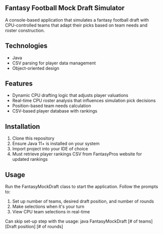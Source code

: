 ## Fantasy Football Mock Draft Simulator

A console-based application that simulates a fantasy football draft with CPU-controlled teams that adapt their picks based on team needs and roster construction.

## Technologies
- Java
- CSV parsing for player data management
- Object-oriented design

## Features
- Dynamic CPU drafting logic that adjusts player valuations
- Real-time CPU roster analysis that influences simulation pick decisions
- Position-based team needs calculation
- CSV-based player database with rankings

## Installation
1. Clone this repository
2. Ensure Java 11+ is installed on your system
3. Import project into your IDE of choice
4. Must retrieve player rankings CSV from FantasyPros website for updated rankings

## Usage
Run the FantasyMockDraft class to start the application. Follow the prompts to:
1. Set up number of teams, desired draft position, and number of rounds
2. Make selections when it's your turn
3. View CPU team selections in real-time

Can skip set-up step with the usage: java FantasyMockDraft [# of teams] [Draft position] [# of rounds]
